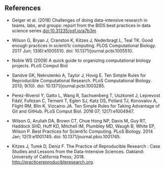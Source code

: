 ## References

- Geiger et al. (2018) Challenges of doing data-intensive research in
  teams, labs, and groups: report from the BIDS best practices in data
  science series [doi:10.31235/osf.io/a7b3m](https://doi.org/10.31235/osf.io/a7b3m)

- Wilson G, Bryan J, Cranston K, Kitzes J, Nederbragt L, Teal TK. Good
  enough practices in scienti1c computing. PLOS Computational
  Biology. 2017 Jun; 13(6):e1005510. doi: 10.1371/journal.pcbi.1005510.

- Noble WS (2009) A quick guide to organizing computational biology
  projects. PLoS Comput Biol

- Sandve GK, Nekrutenko A, Taylor J, Hovig E. Ten Simple Rules for
  Reproducible Computational Research. PLoS Computational Biology.
  2013; 9(10). doi: 10.1371/journal.pcbi.1003285.

- Perez-Riverol Y, Gatto L, Wang R, Sachsenberg T, Uszkoreit J,
  Leprevost FdaV, Fufezan C, Ternent T, Eglen SJ, Katz DS, Pollard TJ,
  Konovalov A, Flight RM, Blin K, Vizcaino JA. Ten Simple Rules for
  Taking Advantage of Git and GitHub. PLoS Comput Biol. 2016 07;
  12(7):e1004947.

- Wilson G, Aruliah DA, Brown CT, Chue Hong NP, Davis M, Guy RT,
  Haddock SHD, Huff KD, Mitchell IM, Plumbley MD, Waugh B, White EP,
  Wilson P. Best Practices for Scienti1c Computing. PLoS Biology. 2014
  Jan; 12(1):e1001745. doi: 10.1371/journal.pbio.1001745.

- Kitzes J, Turek D, Deniz F. The Practice of Reproducible Research :
  Case Studies and Lessons from the Data-Intensive Sciences. Oakland:
  University of California Press; 2018. http://practicereproducibleresearch.org.
